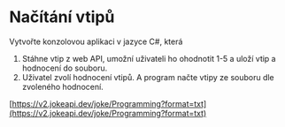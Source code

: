 # Načítání vtipů

Vytvořte konzolovou aplikaci v jazyce C#, která

1) Stáhne vtip z web API, umožní uživateli ho ohodnotit 1-5 a uloží vtip a hodnocení do souboru.
2) Uživatel zvolí hodnocení vtipů. A program načte vtipy ze souboru dle zvoleného hodnocení.

[https://v2.jokeapi.dev/joke/Programming?format=txt](https://v2.jokeapi.dev/joke/Programming?format=txt)

